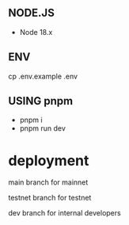 ## NODE.JS

- Node 18.x

## ENV

cp .env.example .env

## USING pnpm

- pnpm i
- pnpm run dev

# deployment

main branch for mainnet

testnet branch for testnet

dev branch for internal developers
